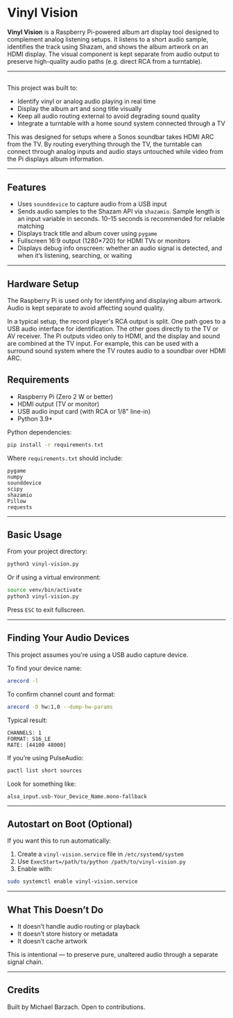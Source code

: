 # Vinyl Vision

**Vinyl Vision** is a Raspberry Pi-powered album art display tool designed to complement analog listening setups. It listens to a short audio sample, identifies the track using Shazam, and shows the album artwork on an HDMI display. The visual component is kept separate from audio output to preserve high-quality audio paths (e.g. direct RCA from a turntable).

---

##

This project was built to:

* Identify vinyl or analog audio playing in real time
* Display the album art and song title visually
* Keep all audio routing external to avoid degrading sound quality
* Integrate a turntable with a home sound system connected through a TV

This was designed for setups where a Sonos soundbar takes HDMI ARC from the TV. By routing everything through the TV, the turntable can connect through analog inputs and audio stays untouched while video from the Pi displays album information.

---

## Features

* Uses `sounddevice` to capture audio from a USB input
* Sends audio samples to the Shazam API via `shazamio`. Sample length is an input variable in seconds. 10–15 seconds is recommended for reliable matching
* Displays track title and album cover using `pygame`
* Fullscreen 16:9 output (1280×720) for HDMI TVs or monitors
* Displays debug info onscreen: whether an audio signal is detected, and when it’s listening, searching, or waiting

---

## Hardware Setup

The Raspberry Pi is used only for identifying and displaying album artwork. Audio is kept separate to avoid affecting sound quality.

In a typical setup, the record player's RCA output is split. One path goes to a USB audio interface for identification. The other goes directly to the TV or AV receiver. The Pi outputs video only to HDMI, and the display and sound are combined at the TV input. For example, this can be used with a surround sound system where the TV routes audio to a soundbar over HDMI ARC.

## Requirements

* Raspberry Pi (Zero 2 W or better)
* HDMI output (TV or monitor)
* USB audio input card (with RCA or 1/8" line-in)
* Python 3.9+

Python dependencies:

```bash
pip install -r requirements.txt
```

Where `requirements.txt` should include:

```
pygame
numpy
sounddevice
scipy
shazamio
Pillow
requests
```

---

## Basic Usage

From your project directory:

```bash
python3 vinyl-vision.py
```

Or if using a virtual environment:

```bash
source venv/bin/activate
python3 vinyl-vision.py
```

Press `ESC` to exit fullscreen.

---

## Finding Your Audio Devices

This project assumes you're using a USB audio capture device.

To find your device name:

```bash
arecord -l
```

To confirm channel count and format:

```bash
arecord -D hw:1,0 --dump-hw-params
```

Typical result:

```
CHANNELS: 1
FORMAT: S16_LE
RATE: [44100 48000]
```

If you’re using PulseAudio:

```bash
pactl list short sources
```

Look for something like:

```
alsa_input.usb-Your_Device_Name.mono-fallback
```

---

## Autostart on Boot (Optional)

If you want this to run automatically:

1. Create a `vinyl-vision.service` file in `/etc/systemd/system`
2. Use `ExecStart=/path/to/python /path/to/vinyl-vision.py`
3. Enable with:

```bash
sudo systemctl enable vinyl-vision.service
```

---

## What This Doesn’t Do

* It doesn’t handle audio routing or playback
* It doesn’t store history or metadata
* It doesn’t cache artwork

This is intentional — to preserve pure, unaltered audio through a separate signal chain.

---

## Credits

Built by Michael Barzach. Open to contributions.
